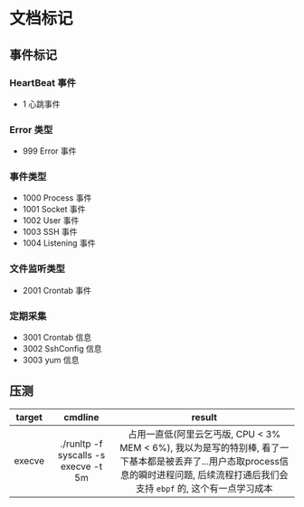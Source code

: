 # 文档标记

## 事件标记

### HeartBeat 事件

- 1 心跳事件

### Error 类型

- 999  Error 事件

### 事件类型

- 1000 Process 事件
- 1001 Socket  事件
- 1002 User 事件
- 1003 SSH 事件
- 1004 Listening 事件

### 文件监听类型

- 2001 Crontab 事件

### 定期采集

- 3001 Crontab 信息
- 3002 SshConfig 信息
- 3003 yum 信息

## 压测

|target|cmdline|result|
|:-:|:-:|:-:|
|execve|./runltp -f syscalls -s execve -t 5m|占用一直低(阿里云乞丐版, CPU < 3% MEM < 6%), 我以为是写的特别棒, 看了一下基本都是被丢弃了...用户态取process信息的瞬时进程问题, 后续流程打通后我们会支持 `ebpf` 的, 这个有一点学习成本|
